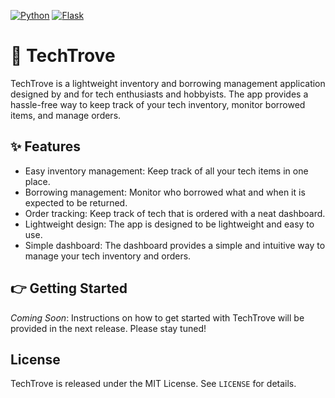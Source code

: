 [![Python](https://img.shields.io/badge/Python-3.7.9-blue?style=flat-square)](https://www.python.org/)
[![Flask](https://img.shields.io/badge/Flask-2.0.2-orange?style=flat-square)](https://flask.palletsprojects.com/)
<!-- [![SQLite Version](https://img.shields.io/badge/SQLite-3.39.3-blue.svg?style=flat-square)](https://www.sqlite.org/index.html) -->

# 💎 TechTrove
TechTrove is a lightweight inventory and borrowing management application designed by and for tech enthusiasts and hobbyists. The app provides a hassle-free way to keep track of your tech inventory, monitor borrowed items, and manage orders.

## ✨ Features
- Easy inventory management: Keep track of all your tech items in one place.
- Borrowing management: Monitor who borrowed what and when it is expected to be returned.
- Order tracking: Keep track of tech that is ordered with a neat dashboard.
- Lightweight design: The app is designed to be lightweight and easy to use.
- Simple dashboard: The dashboard provides a simple and intuitive way to manage your tech inventory and orders.

## 👉 Getting Started
_Coming Soon_: Instructions on how to get started with TechTrove will be provided in the next release. Please stay tuned!

## License
TechTrove is released under the MIT License. See `LICENSE` for details.

